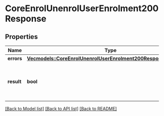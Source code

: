 # CoreEnrolUnenrolUserEnrolment200Response

## Properties

Name | Type | Description | Notes
------------ | ------------- | ------------- | -------------
**errors** | [**Vec<models::CoreEnrolUnenrolUserEnrolment200ResponseErrorsInner>**](core_enrol_unenrol_user_enrolment_200_response_errors_inner.md) |  | 
**result** | **bool** | True if the user's enrolment was successfully updated | 

[[Back to Model list]](../README.md#documentation-for-models) [[Back to API list]](../README.md#documentation-for-api-endpoints) [[Back to README]](../README.md)


